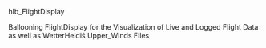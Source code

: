 hlb_FlightDisplay

Ballooning FlightDisplay  for the Visualization of Live and Logged Flight Data as well as WetterHeidiś Upper_Winds Files
